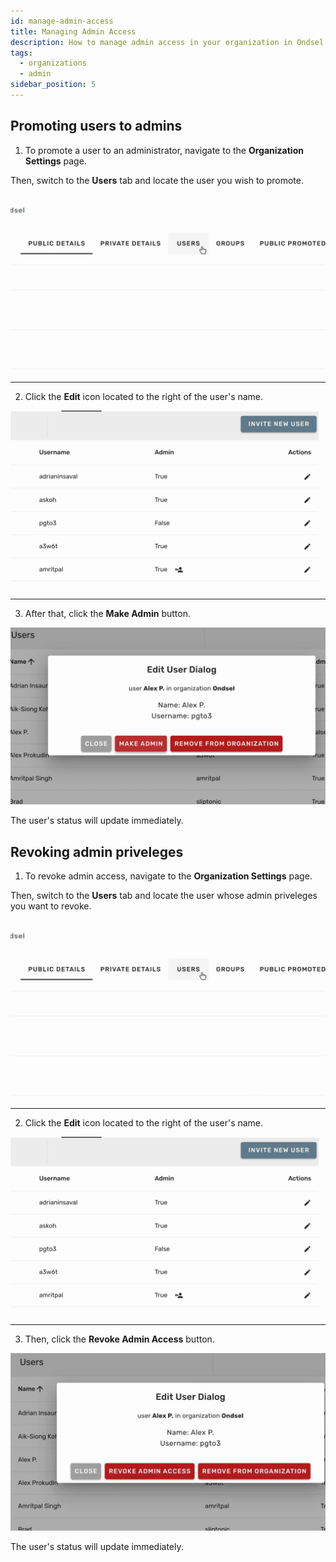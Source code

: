 ```yaml
---
id: manage-admin-access
title: Managing Admin Access
description: How to manage admin access in your organization in Ondsel Lens
tags:
  - organizations
  - admin
sidebar_position: 5
---
```


## Promoting users to admins

1. To promote a user to an administrator, navigate to the **Organization Settings** page.

Then, switch to the **Users** tab and locate the user you wish to promote.

![Snapshot](promote-01.gif) 

---

2. Click the **Edit** icon located to the right of the user's name.

![Snapshot](promote-02.gif) 

---

3. After that, click the **Make Admin** button.

![Snapshot](promote-03.gif) 

The user's status will update immediately.

## Revoking admin priveleges

1. To revoke admin access, navigate to the **Organization Settings** page.

Then, switch to the **Users** tab and locate the user whose admin priveleges you want to revoke.

![Snapshot](promote-01.gif) 

---

2. Click the **Edit** icon located to the right of the user's name.

![Snapshot](promote-02.gif) 

---

3. Then, click the **Revoke Admin Access** button.

![Snapshot](revoke-03.gif) 

The user's status will update immediately.